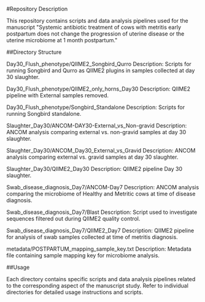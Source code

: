 #Repository Description

This repository contains scripts and data analysis pipelines used for the manuscript "Systemic antibiotic treatment of cows with metritis early postpartum does not change the progression of uterine disease or the uterine microbiome at 1 month postpartum."

##Directory Structure

Day30_Flush_phenotype/QIIME2_Songbird_Qurro
Description: Scripts for running Songbird and Qurro as QIIME2 plugins in samples collected at day 30 slaughter.

Day30_Flush_phenotype/QIIME2_only_horns_Day30
Description: QIIME2 pipeline with External samples removed.

Day30_Flush_phenotype/Songbird_Standalone
Description: Scripts for running Songbird standalone.

Slaughter_Day30/ANCOM-DAY30-External_vs_Non-gravid
Description: ANCOM analysis comparing external vs. non-gravid samples at day 30 slaughter.

Slaughter_Day30/ANCOM_Day30_External_vs_Gravid
Description: ANCOM analysis comparing external vs. gravid samples at day 30 slaughter.

Slaughter_Day30/QIIME2_Day30
Description: QIIME2 pipeline Day 30 slaughter.

Swab_disease_diagnosis_Day7/ANCOM-Day7
Description: ANCOM analysis comparing the microbiome of Healthy and Metritic cows at time of disease diagnosis.

Swab_disease_diagnosis_Day7/Blast
Description: Script used to investigate sequences filtered out during QIIME2 quality control.

Swab_disease_diagnosis_Day7/QIIME2_Day7
Description: QIIME2 pipeline for analysis of swab samples collected at time of metritis diagnosis.

metadata/POSTPARTUM_mapping_sample_key.txt
Description: Metadata file containing sample mapping key for microbiome analysis.

##Usage

Each directory contains specific scripts and data analysis pipelines related to the corresponding aspect of the manuscript study. Refer to individual directories for detailed usage instructions and scripts.

